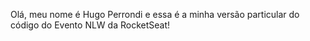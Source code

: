 Olá, meu nome é Hugo Perrondi e essa é a minha versão particular do código do Evento NLW da RocketSeat!